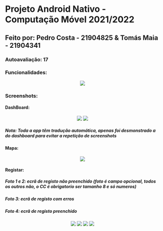 # Projeto Android Nativo - Computação Móvel 2021/2022

## Feito por: Pedro Costa - 21904825 & Tomás Maia - 21904341

### Autoavaliação: 17

### Funcionalidades:
<p align="center">
  <img src="images/tabela.png">
</p>

### Screenshots:
#### DashBoard:
<p align="center">
  <img src="images/dashboard1.jpg">
  <img src="images/dashboard2.jpg">
</p>

##### Nota: Toda a app têm tradução automática, apenas foi desmonstrado a do dashboard para evitar a repetição de screenshots

#### Mapa:
<p align="center">
  <img src="images/mapa1.jpg">
</p>

#### Registar:
##### Foto 1 e 2: ecrã de registo não preenchido (foto é campo opcional, todos os outros não, o CC é obrigatorio ser tamanho 8 e só numeros)
##### Foto 3: ecrã de registo com erros
##### Foto 4: ecrã de registo preenchido
<p align="center">
  <img src="images/registar1.jpg">
  <img src="images/registar2.jpg">
  <img src="images/registar3.jpg">
  <img src="images/registar4.jpg">
</p>

